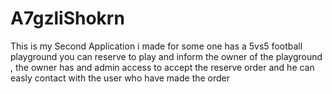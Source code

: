 # A7gzliShokrn
This is my Second Application i made for some one has a 5vs5 football playground you can reserve to play and inform the owner of the playground , the owner has and admin access to accept the reserve order and he can easly contact with the user who have made the order
